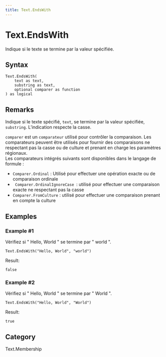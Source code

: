 ```yaml
---
title: Text.EndsWith
---
```


# Text.EndsWith


Indique si le texte se termine par la valeur spécifiée.


## Syntax

```powerquery
Text.EndsWith(
    text as text,
    substring as text,
    optional comparer as function
) as logical
```


## Remarks

Indique si le texte spécifié, <code>text</code>, se termine par la valeur spécifiée, <code>substring</code>. L’indication respecte la casse.       <div>        <code>comparer</code> est un <code>comparateur</code> utilisé pour contrôler la comparaison. Les comparateurs peuvent être utilisés pour fournir des comparaisons ne respectant pas la casse ou de culture et prenant en charge les paramètres régionaux.      </div>      <div>        Les comparateurs intégrés suivants sont disponibles dans le langage de formule :      </div>      <ul>        <li><code>Comparer.Ordinal</code> : Utilisé pour effectuer une opération exacte ou de comparaison ordinale</li>        <li><code> Comparer.OrdinalIgnoreCase </code>: utilisé pour effectuer une comparaison exacte ne respectant pas la casse</li>        <li> <code>Comparer.FromCulture</code> : utilisé pour effectuer une comparaison prenant en compte la culture</li>      </ul>


## Examples

### Example #1 
Vérifiez si &#34; Hello, World &#34; se termine par &#34; world &#34;.
```powerquery
Text.EndsWith("Hello, World", "world")
```

Result: 
```powerquery
false
```


### Example #2 
Vérifiez si &#34; Hello, World &#34; se termine par &#34; World &#34;.
```powerquery
Text.EndsWith("Hello, World", "World")
```

Result: 
```powerquery
true
```




## Category
Text.Membership
